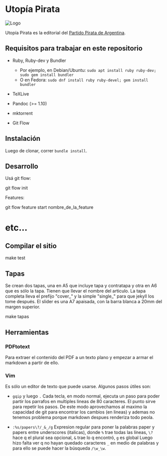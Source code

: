 Utopía Pirata
=============

![Logo](assets/utopia_pirata_logo.png)

Utopía Pirata es la editorial del [Partido Pirata de Argentina](http://partidopirata.com.ar).


Requisitos para trabajar en este repositorio
--------------------------------------------

* Ruby, Ruby-dev y Bundler
  + Por ejemplo, en Debian/Ubuntu: `sudo apt install ruby ruby-dev; sudo gem install bundler`
  + O en Fedora: `sudo dnf install ruby ruby-devel; gem install bundler`

* TeXLive
* Pandoc (>= 1.10)
* mktorrent
* Git Flow

Instalación
-----------

Luego de clonar, correr `bundle install`.

Desarrollo
----------

Usá git flow:

  git flow init

Features:

  git flow feature start nombre_de_la_feature
  # etc...


Compilar el sitio
-----------------

  make test


Tapas
-----

Se crean dos tapas, una en A5 que incluye tapa y contratapa y otra en A6
que es sólo la tapa.  Tienen que llevar el nombre del articulo.  La tapa
completa lleva el prefijo "cover\_" y la simple "single\_" para que
jekyll los tome después.  El slider es una A7 apaisada, con la barra
blanca a 20mm del margen superior.

  make tapas


Herramientas
------------

### PDFtotext

Para extraer el contenido del PDF a un texto plano y empezar a armar el
markdown a partir de ello.

### Vim

Es sólo un editor de texto que puede usarse. Algunos pasos útiles son:

* `gqip` y luego `.` Cada tecla, en modo normal, ejecuta un paso para poder
  partir los parrafos en multiples lineas de 80 caracteres. El punto sirve para
repetir los pasos. De este modo aprovechamos al maximo la capacidad de git para
encontrar los cambios (en lineas) y ademas no tenemos problema porque markdown
despues renderiza todo peola.

* `:%s/papers\?/_&_/g` Expresion regular para poner la palabras paper y papers
  entre underscores (italicas), donde `%` trae todas las líneas, `\?` hace q el
plural sea opcional, `&` trae lo q encontró, `g` es global Luego hizo falta ver
q no hayan quedado caracteres `_` en medio de palabras y para ello se puede
hacer la búsqueda `/\w_\w`.
